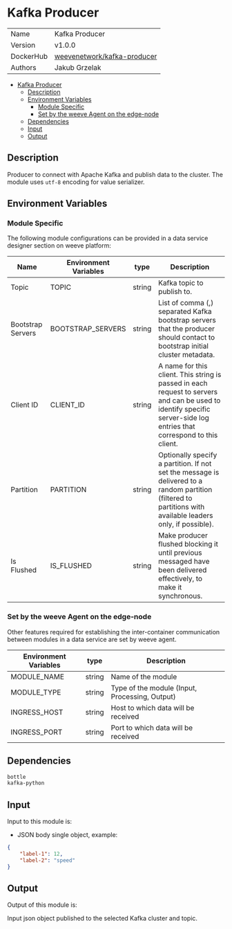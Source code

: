 # Kafka Producer

|                |                                       |
| -------------- | ------------------------------------- |
| Name           | Kafka Producer                           |
| Version        | v1.0.0                                |
| DockerHub | [weevenetwork/kafka-producer](https://hub.docker.com/r/weevenetwork/kafka-producer) |
| Authors        | Jakub Grzelak                    |

- [Kafka Producer](#kafka-producer)
  - [Description](#description)
  - [Environment Variables](#environment-variables)
    - [Module Specific](#module-specific)
    - [Set by the weeve Agent on the edge-node](#set-by-the-weeve-agent-on-the-edge-node)
  - [Dependencies](#dependencies)
  - [Input](#input)
  - [Output](#output)

## Description

Producer to connect with Apache Kafka and publish data to the cluster. The module uses `utf-8` encoding for value serializer.

## Environment Variables

### Module Specific

The following module configurations can be provided in a data service designer section on weeve platform:

| Name                 | Environment Variables     | type     | Description                                              |
| -------------------- | ------------------------- | -------- | -------------------------------------------------------- |
| Topic    | TOPIC         | string   | Kafka topic to publish to.            |
| Bootstrap Servers    | BOOTSTRAP_SERVERS         | string   | List of comma (,) separated Kafka bootstrap servers that the producer should contact to bootstrap initial cluster metadata.            |
| Client ID    | CLIENT_ID         | string   | A name for this client. This string is passed in each request to servers and can be used to identify specific server-side log entries that correspond to this client.            |
| Partition    | PARTITION         | string   | Optionally specify a partition. If not set the message is delivered to a random partition (filtered to partitions with available leaders only, if possible).            |
| Is Flushed    | IS_FLUSHED         | string   | Make producer flushed blocking it until previous messaged have been delivered effectively, to make it synchronous.            |

### Set by the weeve Agent on the edge-node

Other features required for establishing the inter-container communication between modules in a data service are set by weeve agent.

| Environment Variables | type   | Description                                    |
| --------------------- | ------ | ---------------------------------------------- |
| MODULE_NAME           | string | Name of the module                             |
| MODULE_TYPE           | string | Type of the module (Input, Processing, Output)  |
| INGRESS_HOST          | string | Host to which data will be received            |
| INGRESS_PORT          | string | Port to which data will be received            |

## Dependencies

```txt
bottle
kafka-python
```

## Input

Input to this module is:

* JSON body single object, example:

```json
{
    "label-1": 12,
    "label-2": "speed"
}
```

## Output

Output of this module is:

Input json object published to the selected Kafka cluster and topic.
